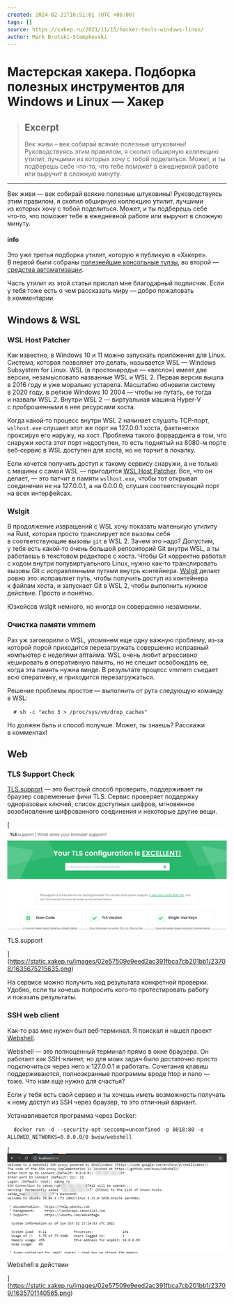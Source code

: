 ```yaml
---
created: 2024-02-21T16:51:01 (UTC +06:00)
tags: []
source: https://xakep.ru/2021/11/15/hacker-tools-windows-linux/
author: Mark Brutski-Stempkovski
---
```


# Мастерская хакера. Подборка полезных инструментов для Windows и Linux — Хакер

> ## Excerpt
> Век живи – век собирай всякие полезные штуковины! Руководствуясь этим правилом, я скопил обширную коллекцию утилит, лучшими из которых хочу с тобой поделиться. Может, и ты подберешь себе что-то, что тебе поможет в ежедневной работе или выручит в сложную минуту.

---
Век живи — век собирай всякие полезные штуковины! Руководствуясь этим правилом, я скопил обширную коллекцию утилит, лучшими из которых хочу с тобой поделиться. Может, и ты подберешь себе что‑то, что поможет тебе в ежедневной работе или выручит в сложную минуту.

#### info

Это уже третья подборка утилит, которую я публикую в «Хакере». В первой были собраны [полезнейшие консольные тулзы](https://xakep.ru/2021/06/08/console-utilities/), во второй — [средства автоматизации](https://xakep.ru/2021/09/30/console-utilities-2/).

Часть утилит из этой статьи прислал мне благодарный подписчик. Если у тебя тоже есть о чем рассказать миру — добро пожаловать в комментарии.

## Windows & WSL

### WSL Host Patcher

Как известно, в Windows 10 и 11 можно запускать приложения для Linux. Система, которая позволяет это делать, называется WSL — Windows Subsystem for Linux. WSL (в простонародье — «весло») имеет две версии, незамысловато названные WSL и WSL 2. Первая версия вышла в 2016 году и уже морально устарела. Масштабно обновили систему в 2020 году, в релизе Windows 10 2004 — чтобы не путать, ее тогда и назвали WSL 2. Внутри WSL 2 — виртуальная машина Hyper-V с проброшенными в нее ресурсами хоста.

Когда какой‑то процесс внутри WSL 2 начинает слушать TCP-порт, `wslhost.exe` слушает этот же порт на 127.0.0.1 хоста, фактически проксируя его наружу, на хост. Проблема такого форвардинга в том, что снаружи хоста этот порт недоступен, то есть поднятый на 8080-м порте веб‑сервис в WSL доступен для хоста, но не торчит в локалку.

Если хочется получить доступ к такому сервису снаружи, а не только с машины с самой WSL — пригодится [WSL Host Patcher](https://github.com/CzBiX/WSLHostPatcher). Все, что он делает, — это патчит в памяти `wslhost.exe`, чтобы тот открывал соединения не на 127.0.0.1, а на 0.0.0.0, слушая соответствующий порт на всех интерфейсах.

### Wslgit

В продолжение извращений с WSL хочу показать маленькую утилиту на Rust, которая просто транслирует все вызовы себя в соответствующие вызовы `git` в WSL 2. Зачем это надо? Допустим, у тебя есть какой‑то очень большой репозиторий Git внутри WSL, а ты работаешь в текстовом редакторе с хоста. Чтобы Git корректно работал с кодом внутри полувиртуального Linux, нужно как‑то транслировать вызовы Git с исправленными путями внутрь контейнера. [Wslgit](https://github.com/andy-5/wslgit) делает ровно это: исправляет путь, чтобы получить доступ из контейнера к файлам хоста, и запускает Git в WSL 2, чтобы выполнить нужное действие. Просто и понятно.

Юзкейсов wslgit немного, но иногда он совершенно незаменим.

### Очистка памяти vmmem

Раз уж заговорили о WSL, упомянем еще одну важную проблему, из‑за которой порой приходится перезагружать совершенно исправный компьютер с неделями аптайма. WSL очень любит агрессивно кешировать в оперативную память, но не спешит освобождать ее, когда эта память нужна винде. В результате процесс vmmem съедает всю оперативку, и приходится перезагружаться.

Решение проблемы простое — выполнить от рута следующую команду в WSL:

`   # sh -c "echo 3 > /proc/sys/vm/drop_caches"     `

Но должен быть и способ получше. Может, ты знаешь? Расскажи в комментах!

## Web

### TLS Support Check

[TLS.support](https://tls.support/) — это быстрый способ проверить, поддерживает ли браузер современные фичи TLS. Сервис проверяет поддержку одноразовых ключей, список доступных шифров, мгновенное возобновление шифрованного соединения и некоторые другие вещи.

[![TLS.support](%D0%9C%D0%B0%D1%81%D1%82%D0%B5%D1%80%D1%81%D0%BA%D0%B0%D1%8F%20%D1%85%D0%B0%D0%BA%D0%B5%D1%80%D0%B0.%20%D0%9F%D0%BE%D0%B4%D0%B1%D0%BE%D1%80%D0%BA%D0%B0%20%D0%BF%D0%BE%D0%BB%D0%B5%D0%B7%D0%BD%D1%8B%D1%85%20%D0%B8%D0%BD%D1%81%D1%82%D1%80%D1%83%D0%BC%D0%B5%D0%BD%D1%82%D0%BE%D0%B2%20%D0%B4%D0%BB%D1%8F%20Windows%20%D0%B8%20Linux%20%E2%80%94%20%D0%A5%D0%B0%D0%BA%D0%B5%D1%80/1635675215635.png "TLS.support")

TLS.support

](https://static.xakep.ru/images/02e57509e9eed2ac391fbca7cb201bb1/23708/1635675215635.png)

На сервисе можно получить код результата конкретной проверки. Удобно, если ты хочешь попросить кого‑то протестировать работу и показать результаты.

### SSH web client

Как‑то раз мне нужен был веб‑терминал. Я поискал и нашел проект [Webshell](https://github.com/bwsw/webshell).

Webshell — это полноценный терминал прямо в окне браузера. Он работает как SSH-клиент, но для моих задач было достаточно просто подключиться через него к 127.0.0.1 и работать. Сочетания клавиш поддерживаются, полноэкранные программы вроде htop и nano — тоже. Что нам еще нужно для счастья?

Если у тебя есть свой сервер и ты хочешь иметь возможность получать к нему доступ из SSH через браузер, то это отличный вариант.

Устанавливается программа через Docker:

`   docker run -d --security-opt seccomp=unconfined -p 8018:80 -e ALLOWED_NETWORKS=0.0.0.0/0 bwsw/webshell     `

[![Webshell в действии](%D0%9C%D0%B0%D1%81%D1%82%D0%B5%D1%80%D1%81%D0%BA%D0%B0%D1%8F%20%D1%85%D0%B0%D0%BA%D0%B5%D1%80%D0%B0.%20%D0%9F%D0%BE%D0%B4%D0%B1%D0%BE%D1%80%D0%BA%D0%B0%20%D0%BF%D0%BE%D0%BB%D0%B5%D0%B7%D0%BD%D1%8B%D1%85%20%D0%B8%D0%BD%D1%81%D1%82%D1%80%D1%83%D0%BC%D0%B5%D0%BD%D1%82%D0%BE%D0%B2%20%D0%B4%D0%BB%D1%8F%20Windows%20%D0%B8%20Linux%20%E2%80%94%20%D0%A5%D0%B0%D0%BA%D0%B5%D1%80/1635701140565.png "Webshell в действии")

Webshell в действии

](https://static.xakep.ru/images/02e57509e9eed2ac391fbca7cb201bb1/23709/1635701140565.png)
